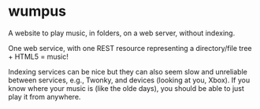 wumpus
======

A website to play music, in folders, on a web server, without indexing.

One web service, with one REST resource representing a directory/file tree + HTML5 = music!

Indexing services can be nice but they can also seem slow and unreliable between services, e.g., Twonky, and devices (looking at you, Xbox). If you know where your music is (like the olde days), you should be able to just play it from anywhere. 
